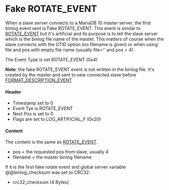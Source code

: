 
# Fake ROTATE_EVENT

When a slave server connects to a MariaDB 10 master server, the first binlog event sent is Fake ROTATE_EVENT.
This event is similar to [ROTATE_EVENT](rotate_event.md) but it's artificial and its purpose is to tell the slave server which is the binlog file name of the master.
This matters of course when the slave connects with the GTID option (no filename is given) or when using file and pos with empty file name (usually file='' and pos = 4).


The Event Type is set ROTATE_EVENT (0x4)


**Note**: the fake ROTATE_EVENT event is not written in the binlog file.
It's created by the master and sent to new connected slave before [FORMAT_DESCRIPTION_EVENT](format_description_event.md)


#### Header


* Timestamp set to 0
* Event Tye is ROTATE_EVENT
* Next Pos is set to 0
* Flags are set to LOG_ARTIFICIAL_F (0x20)


#### Content


The content is the same as [ROTATE_EVENT](rotate_event.md).


* pos = the requested pos from slave, usually 4
* filename = the master binlog filename


If it is the first fake rotate event and global server variable @@binlog_checksum was set to CRC32:


* crc32_checksum (4 Bytes)

